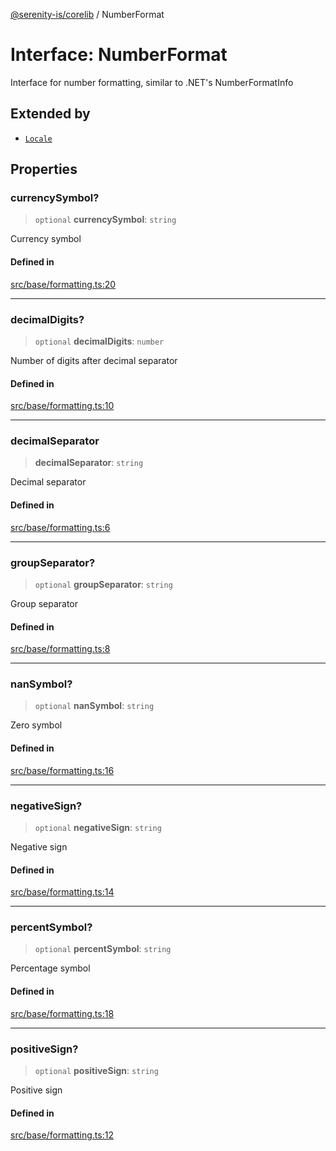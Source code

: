 [@serenity-is/corelib](../README.md) / NumberFormat

# Interface: NumberFormat

Interface for number formatting, similar to .NET's NumberFormatInfo

## Extended by

- [`Locale`](Locale.md)

## Properties

### currencySymbol?

> `optional` **currencySymbol**: `string`

Currency symbol

#### Defined in

[src/base/formatting.ts:20](https://github.com/serenity-is/serenity/blob/master/packages/corelib/src/base/formatting.ts#L20)

***

### decimalDigits?

> `optional` **decimalDigits**: `number`

Number of digits after decimal separator

#### Defined in

[src/base/formatting.ts:10](https://github.com/serenity-is/serenity/blob/master/packages/corelib/src/base/formatting.ts#L10)

***

### decimalSeparator

> **decimalSeparator**: `string`

Decimal separator

#### Defined in

[src/base/formatting.ts:6](https://github.com/serenity-is/serenity/blob/master/packages/corelib/src/base/formatting.ts#L6)

***

### groupSeparator?

> `optional` **groupSeparator**: `string`

Group separator

#### Defined in

[src/base/formatting.ts:8](https://github.com/serenity-is/serenity/blob/master/packages/corelib/src/base/formatting.ts#L8)

***

### nanSymbol?

> `optional` **nanSymbol**: `string`

Zero symbol

#### Defined in

[src/base/formatting.ts:16](https://github.com/serenity-is/serenity/blob/master/packages/corelib/src/base/formatting.ts#L16)

***

### negativeSign?

> `optional` **negativeSign**: `string`

Negative sign

#### Defined in

[src/base/formatting.ts:14](https://github.com/serenity-is/serenity/blob/master/packages/corelib/src/base/formatting.ts#L14)

***

### percentSymbol?

> `optional` **percentSymbol**: `string`

Percentage symbol

#### Defined in

[src/base/formatting.ts:18](https://github.com/serenity-is/serenity/blob/master/packages/corelib/src/base/formatting.ts#L18)

***

### positiveSign?

> `optional` **positiveSign**: `string`

Positive sign

#### Defined in

[src/base/formatting.ts:12](https://github.com/serenity-is/serenity/blob/master/packages/corelib/src/base/formatting.ts#L12)
